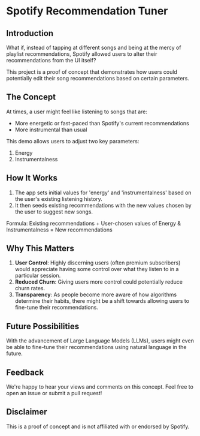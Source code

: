 # Spotify Recommendation Tuner

## Introduction

What if, instead of tapping at different songs and being at the mercy of playlist recommendations, Spotify allowed users to alter their recommendations from the UI itself?

This project is a proof of concept that demonstrates how users could potentially edit their song recommendations based on certain parameters.

## The Concept

At times, a user might feel like listening to songs that are:
- More energetic or fast-paced than Spotify's current recommendations
- More instrumental than usual

This demo allows users to adjust two key parameters:
1. Energy
2. Instrumentalness

## How It Works

1. The app sets initial values for 'energy' and 'instrumentalness' based on the user's existing listening history.
2. It then seeds existing recommendations with the new values chosen by the user to suggest new songs.

Formula:
Existing recommendations + User-chosen values of Energy & Instrumentalness = New recommendations


## Why This Matters

1. **User Control**: Highly discerning users (often premium subscribers) would appreciate having some control over what they listen to in a particular session.
2. **Reduced Churn**: Giving users more control could potentially reduce churn rates.
3. **Transparency**: As people become more aware of how algorithms determine their habits, there might be a shift towards allowing users to fine-tune their recommendations.

## Future Possibilities

With the advancement of Large Language Models (LLMs), users might even be able to fine-tune their recommendations using natural language in the future.

## Feedback

We're happy to hear your views and comments on this concept. Feel free to open an issue or submit a pull request!

## Disclaimer

This is a proof of concept and is not affiliated with or endorsed by Spotify.
